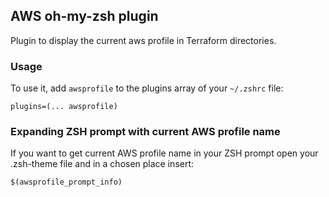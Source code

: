 ## AWS oh-my-zsh plugin

Plugin to display the current aws profile in Terraform directories.

### Usage

To use it, add `awsprofile` to the plugins array of your `~/.zshrc` file:

```shell
plugins=(... awsprofile)
```

### Expanding ZSH prompt with current AWS profile name

If you want to get current AWS profile name in your ZSH prompt open your .zsh-theme file and in a chosen place insert:

```shell
$(awsprofile_prompt_info)
```

